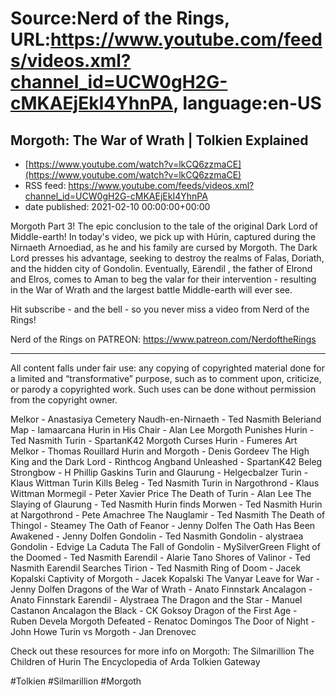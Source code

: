 # Source:Nerd of the Rings, URL:https://www.youtube.com/feeds/videos.xml?channel_id=UCW0gH2G-cMKAEjEkI4YhnPA, language:en-US

## Morgoth: The War of Wrath | Tolkien Explained
 - [https://www.youtube.com/watch?v=lkCQ6zzmaCE](https://www.youtube.com/watch?v=lkCQ6zzmaCE)
 - RSS feed: https://www.youtube.com/feeds/videos.xml?channel_id=UCW0gH2G-cMKAEjEkI4YhnPA
 - date published: 2021-02-10 00:00:00+00:00

Morgoth Part 3! The epic conclusion to the tale of the original Dark Lord of Middle-earth!  In today's video, we pick up with Húrin, captured during the Nirnaeth Arnoediad, as he and his family are cursed by Morgoth.  The Dark Lord presses his advantage, seeking to destroy the realms of Falas, Doriath, and the hidden city of Gondolin.  Eventually, Eärendil , the father of Elrond and Elros, comes to Aman to beg the valar for their intervention - resulting in the War of Wrath and the largest battle Middle-earth will ever see.

Hit subscribe - and the bell - so you never miss a video from Nerd of the Rings!  

Nerd of the Rings on PATREON: https://www.patreon.com/NerdoftheRings

-------------- 
All content falls under fair use: any copying of copyrighted material done for a limited and “transformative” purpose, such as to comment upon, criticize, or parody a copyrighted work. Such uses can be done without permission from the copyright owner. 

Melkor - Anastasiya Cemetery
Naudh-en-Nirnaeth - Ted Nasmith
Beleriand Map - Iamaarcana
Hurin in His Chair - Alan Lee
Morgoth Punishes Hurin - Ted Nasmith
Turin - SpartanK42
Morgoth Curses Hurin - Fumeres Art
Melkor - Thomas Rouillard
Hurin and Morgoth - Denis Gordeev
The High King and the Dark Lord - Rinthcog
Angband Unleashed - SpartanK42
Beleg Strongbow - H Phillip Gaskins
Turin and Glaurung - Helgecbalzer
Turin - Klaus Wittman
Turin Kills Beleg - Ted Nasmith
Turin in Nargothrond - Klaus Wittman
Mormegil - Peter Xavier Price
The Death of Turin - Alan Lee
The Slaying of Glaurung - Ted Nasmith
Hurin finds Morwen - Ted Nasmith
Hurin at Nargothrond - Pete Amachree
The Nauglamir - Ted Nasmith
The Death of Thingol - Steamey
The Oath of Feanor - Jenny Dolfen
The Oath Has Been Awakened - Jenny Dolfen
Gondolin - Ted Nasmith
Gondolin - alystraea
Gondolin - Edvige La Caduta
The Fall of Gondolin - MySilverGreen
Flight of the Doomed - Ted Nasmith
Earendil - Alarie Tano
Shores of Valinor - Ted Nasmith
Earendil Searches Tirion - Ted Nasmith
Ring of Doom - Jacek Kopalski
Captivity of Morgoth - Jacek Kopalski
The Vanyar Leave for War - Jenny Dolfen
Dragons of the War of Wrath - Anato Finnstark
Ancalagon - Anato Finnstark
Earendil - Alystraea
The Dragon and the Star - Manuel Castanon
Ancalagon the Black - CK Goksoy
Dragon of the First Age - Ruben Devela
Morgoth Defeated - Renatoc Domingos
The Door of Night - John Howe
Turin vs Morgoth - Jan Drenovec

Check out these resources for more info on Morgoth:
The Silmarillion
The Children of Hurin
The Encyclopedia of Arda
Tolkien Gateway

#Tolkien #Silmarillion #Morgoth

